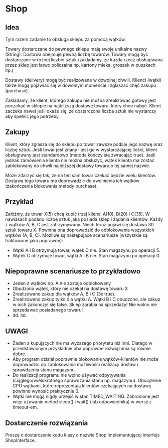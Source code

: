 # Shop
## Idea
Tym razem zadanie to obsługa sklepu za pomocą wątków.

Towary dostarczane do pewnego sklepu mają swoje unikalne nazwy (String). Dostawa obejmuje pewną liczbę towarów. Towary mogą być dostarczane w różnej liczbie sztuk (zakładamy, że każda rzecz obsługiwana przez sklep jest łatwo policzalna np. kartony mleka, groszek w puszkach itp.)

Dostawy (delivery) mogą być realizowane w dowolnej chwili. Klienci (wątki) także mogą pojawiać się w dowolnym momencie i zgłaszać chęć zakupu (purchase).

Zakładamy, że klient, którego zakupu nie można zrealizować gotowy jest poczekać w sklepie na najbliższą dostawę towaru, który chce nabyć. Klient zaczeka nawet jeśli okaże się, że dostarczona liczba sztuk nie wystarczy aby spełnić jego potrzeby.


## Zakupy
Klient, który zgłasza się do sklepu po towar zawsze podaje jego nazwę oraz liczbę sztuk. Jeśli towar jest znany i jest go w wystarczającej ilości, klient obsługiwany jest standardowo (metoda kończy się zwracając true). Jeśli jednak zamówienia klienta nie można obsłużyć, wątek klienta ma zostać zablokowany do chwili najbliższej dostawy towaru o tej samej nazwie.

Może zdarzyć się tak, że na ten sam towar czekać będzie wielu klientów. Dostawa tego towaru ma doprowadzić do uwolnienia ich wątków (zakończenia blokowania metody purchase).


## Przykład
Załóżmy, że towar X(5) chcą kupić trzej klienci A(10), B(20) i C(35). W nawiasach podano liczbę sztuk jaką posiada sklep i żądania klientów. Każdy z wątków A, B, C jest zatrzymywany. Niech teraz pojawi się dostawa 30 sztuk towaru X. Powinna ona doprowadzić do odblokowania wszystkich wątków (A, B, C). Możliwe są następujące scenariusze (wszystkie są traktowane jako poprawne):

 - Wątki A i B otrzymują towar, wątek C nie. Stan magazynu po operacji 5.
 - Wątek C otrzymuje towar, wątki A i B nie. Stan magazynu po operacji 0.

## Niepoprawne scenariusze to przykładowo
 - Jeden z wątków np. A nie zostaje odblokowany
 - Obudzono wątek, który nie czekał na dostawę towaru X
 - Zrealizowano zakup dla wątków A, B i C (3x true).
 - Zrealizowano zakup tylko dla wątku A. Wątki B i C obudzono, ale zakup w nich zakończył się false. Sklep zarabia na sprzedaży! Nie wolno nie sprzedawać posiadanego towaru!
 - itd. itd.

## UWAGI
 - Żaden z kupujących nie ma wyższego priorytetu niż inni. Dlatego w przedstawionym przykładnie oba poprawne rozwiązania są równie dobre.
 - Aby program działał poprawnie blokowanie wątków-klientów nie może doprowadzić do zablokowania możliwości realizacji dostaw i sprawdzenia stanu magazynu.
 - Do realizacji programu nie wolno używać odpytywania (ciągłego/wielokrotnego sprawdzania stanu np. magazynu). Obciążenie CPU wątkami, które reprezentują klientów czekających na dostawę powinno wynosić praktycznie 0.
 - Wątki nie mogą nigdy przejść w stan TIMED_WAITING. Zabronione jest więc używanie metod sleep() i wait() (lub odpowiednika) w wersji z timeout-em.

## Dostarczenie rozwiązania
Proszę o dostarczenie kodu klasy o nazwie Shop implementującej interfejs ShopInterface.
